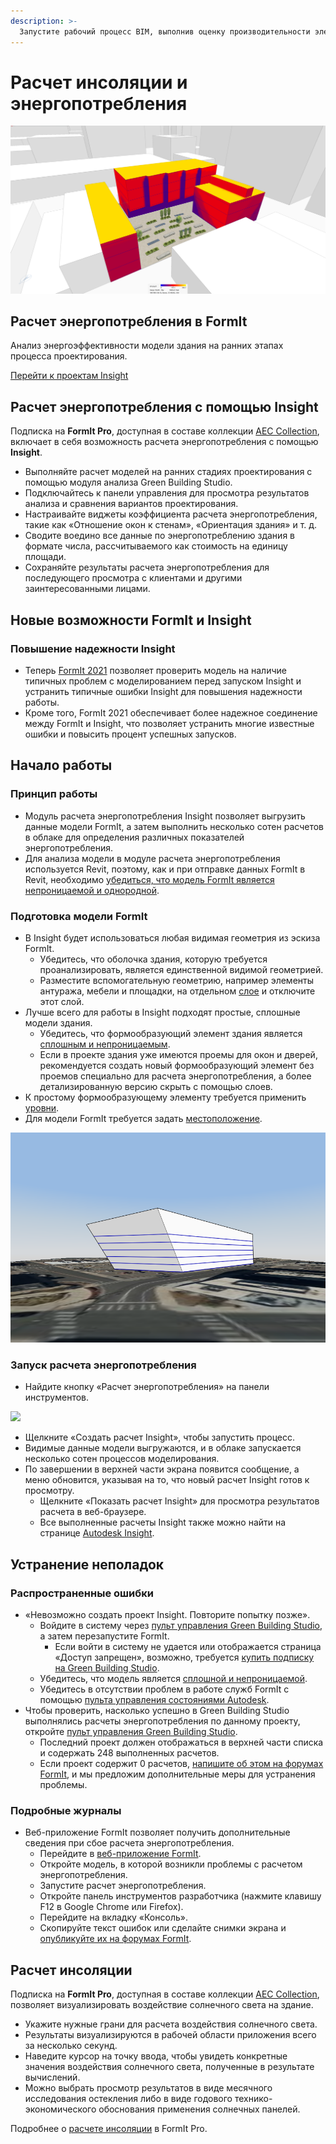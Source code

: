 ```yaml
---
description: >- 
  Запустите рабочий процесс BIM, выполнив оценку производительности элементов на самых ранних этапах процесса проектирования.
---
```


# Расчет инсоляции и энергопотребления

![](<../.gitbook/assets/20220317 Solar Analysis.png>)

## Расчет энергопотребления в FormIt

Анализ энергоэффективности модели здания на ранних этапах процесса проектирования.

[Перейти к проектам Insight](https://gbs.autodesk.com/OneEnergy/Insight)

## Расчет энергопотребления с помощью Insight

Подписка на **FormIt Pro**, доступная в составе коллекции [AEC Collection](https://www.autodesk.com/collections/architecture-engineering-construction/overview), включает в себя возможность расчета энергопотребления с помощью **Insight**.

* Выполняйте расчет моделей на ранних стадиях проектирования с помощью модуля анализа Green Building Studio.
* Подключайтесь к панели управления для просмотра результатов анализа и сравнения вариантов проектирования.
* Настраивайте виджеты коэффициента расчета энергопотребления, такие как «Отношение окон к стенам», «Ориентация здания» и т. д.
* Сводите воедино все данные по энергопотреблению здания в формате числа, рассчитываемого как стоимость на единицу площади.
* Сохраняйте результаты расчета энергопотребления для последующего просмотра с клиентами и другими заинтересованными лицами.

## Новые возможности FormIt и Insight <a href="#insight-what-s-new" id="insight-what-s-new"></a>

### **Повышение надежности Insight** <a href="#improvements-to-insight-reliability" id="improvements-to-insight-reliability"></a>

* Теперь [FormIt 2021](https://formit.autodesk.com/blog/post/introducing-formit-2021) позволяет проверить модель на наличие типичных проблем с моделированием перед запуском Insight и устранить типичные ошибки Insight для повышения надежности работы.
* Кроме того, FormIt 2021 обеспечивает более надежное соединение между FormIt и Insight, что позволяет устранить многие известные ошибки и повысить процент успешных запусков.

## Начало работы <a href="#insight-getting-started" id="insight-getting-started"></a>

### **Принцип работы** <a href="#how-it-works" id="how-it-works"></a>

* Модуль расчета энергопотребления Insight позволяет выгрузить данные модели FormIt, а затем выполнить несколько сотен расчетов в облаке для определения различных показателей энергопотребления.
* Для анализа модели в модуле расчета энергопотребления используется Revit, поэтому, как и при отправке данных FormIt в Revit, необходимо [убедиться, что модель FormIt является непроницаемой и однородной](https://formit.autodesk.com/blog/post/repairing-solid-models).

### **Подготовка модели FormIt** <a href="#preparing-your-formit-model" id="preparing-your-formit-model"></a>

* В Insight будет использоваться любая видимая геометрия из эскиза FormIt.
  * Убедитесь, что оболочка здания, которую требуется проанализировать, является единственной видимой геометрией.
  * Разместите вспомогательную геометрию, например элементы антуража, мебели и площадки, на отдельном [слое](../tool-library/layers.md) и отключите этот слой.
* Лучше всего для работы в Insight подходят простые, сплошные модели здания.
  * Убедитесь, что формообразующий элемент здания является [сплошным и непроницаемым](https://formit.autodesk.com/blog/post/repairing-solid-models).
  * Если в проекте здания уже имеются проемы для окон и дверей, рекомендуется создать новый формообразующий элемент без проемов специально для расчета энергопотребления, а более детализированную версию скрыть с помощью слоев.
* К простому формообразующему элементу требуется применить [уровни](../tool-library/levels-and-area.md).
* Для модели FormIt требуется задать [местоположение](../tool-library/setting-location.md).

![](../.gitbook/assets/insight.png)

### **Запуск расчета энергопотребления** <a href="#starting-energy-analysis" id="starting-energy-analysis"></a>

* Найдите кнопку «Расчет энергопотребления» на панели инструментов.

![](../.gitbook/assets/generate\_insight.png)

* Щелкните «Создать расчет Insight», чтобы запустить процесс.
* Видимые данные модели выгружаются, и в облаке запускается несколько сотен процессов моделирования.
* По завершении в верхней части экрана появится сообщение, а меню обновится, указывая на то, что новый расчет Insight готов к просмотру.
  * Щелкните «Показать расчет Insight» для просмотра результатов расчета в веб-браузере.
  * Все выполненные расчеты Insight также можно найти на странице [Autodesk Insight](https://gbs.autodesk.com/OneEnergy/Insight).

## Устранение неполадок <a href="#insight-troubleshooting" id="insight-troubleshooting"></a>

### **Распространенные ошибки** <a href="#common-errors" id="common-errors"></a>

* «Невозможно создать проект Insight. Повторите попытку позже».
  * Войдите в систему через [пульт управления Green Building Studio](https://gbs.autodesk.com/GBS/Project), а затем перезапустите FormIt.
    * Если войти в систему не удается или отображается страница «Доступ запрещен», возможно, требуется [купить подписку на Green Building Studio](https://knowledge.autodesk.com/search-result/caas/CloudHelp/cloudhelp/ENU/BPA-Help/files/GUID-7FCFF904-F943-4020-BF7F-53AA7148673D-htm.html).
  * Убедитесь, что модель является [сплошной и непроницаемой](https://formit.autodesk.com/blog/post/repairing-solid-models).
  * Убедитесь в отсутствии проблем в работе служб FormIt с помощью [пульта управления состояниями Autodesk](https://health.autodesk.com/).
* Чтобы проверить, насколько успешно в Green Building Studio выполнялись расчеты энергопотребления по данному проекту, откройте [пульт управления Green Building Studio](https://gbs.autodesk.com/GBS/Project).
  * Последний проект должен отображаться в верхней части списка и содержать 248 выполненных расчетов.
  * Если проект содержит 0 расчетов, [напишите об этом на форумах FormIt](https://forums.autodesk.com/t5/formit-forum/bd-p/142), и мы предложим дополнительные меры для устранения проблемы.

### **Подробные журналы** <a href="#detailed-logs" id="detailed-logs"></a>

* Веб-приложение FormIt позволяет получить дополнительные сведения при сбое расчета энергопотребления.
  * Перейдите в [веб-приложение FormIt](https://formit.autodesk.com/app).
  * Откройте модель, в которой возникли проблемы с расчетом энергопотребления.
  * Запустите расчет энергопотребления.
  * Откройте панель инструментов разработчика (нажмите клавишу F12 в Google Chrome или Firefox).
  * Перейдите на вкладку «Консоль».
  * Скопируйте текст ошибок или сделайте снимки экрана и [опубликуйте их на форумах FormIt](https://forums.autodesk.com/t5/formit-forum/bd-p/142).

## Расчет инсоляции

Подписка на **FormIt Pro**, доступная в составе коллекции [AEC Collection](https://www.autodesk.com/collections/architecture-engineering-construction/overview), позволяет визуализировать воздействие солнечного света на здание.

* Укажите нужные грани для расчета воздействия солнечного света.
* Результаты визуализируются в рабочей области приложения всего за несколько секунд.
* Наведите курсор на точку ввода, чтобы увидеть конкретные значения воздействия солнечного света, полученные в результате вычислений.
* Можно выбрать просмотр результатов в виде месячного исследования остекления либо в виде годового технико-экономического обоснования применения солнечных панелей.

Подробнее о [расчете инсоляции](../tool-library/solar-analysis.md) в FormIt Pro.
